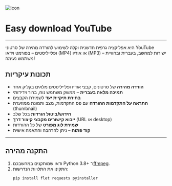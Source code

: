 
![icon](https://github.com/user-attachments/assets/62588ade-7f18-4baf-9785-d7201fe65728)



# Easy download YouTube #

---

היא אפליקציה גרפית חדשנית וקלה לשימוש להורדה מהירה של סרטוני YouTube ופלייליסטים – בפורמט וידאו (MP4) או אודיו (MP3) – ישירות למחשב, בעברית ובחוויית משתמש נעימה!

## תכונות עיקריות

- **הורדה מהירה** של סרטונים, קבצי אודיו ופלייליסטים מלאים בקליק אחד
- **תמיכה מלאה בעברית** – ממשק משתמש נוח, ברור וידידותי
- **בחירת תיקיית יעד** לשמירת הקבצים
- **התראה על התקדמות ההורדה** עם פס התקדמות, מצב ותמונת ממוזערת (thumbnail)
- **חידוש/ביטול הורדות** בכל שלב
- **ייבוא קישורים מקבצי קיצור דרך** (URL או desktop)
- **שמירת לוג מפורט** של כל ההורדות
- **קוד פתוח** – ניתן להרחבה והתאמה אישית

---

## התקנה מהירה

1. ודאו שמותקנים במחשבכם Python 3.8+ ו־[ffmpeg](https://ffmpeg.org/).
2. התקינו את התלויות הנדרשות:
   ```sh
   pip install flet requests pyinstaller

